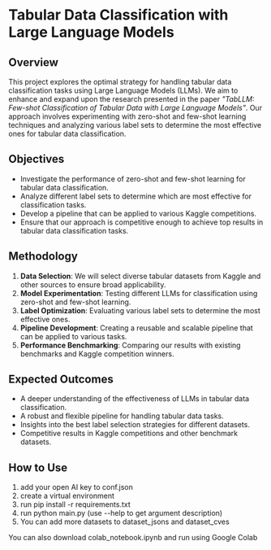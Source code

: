 # Tabular Data Classification with Large Language Models

## Overview
This project explores the optimal strategy for handling tabular data classification tasks using Large Language Models (LLMs). We aim to enhance and expand upon the research presented in the paper *"TabLLM: Few-shot Classification of Tabular Data with Large Language Models"*. Our approach involves experimenting with zero-shot and few-shot learning techniques and analyzing various label sets to determine the most effective ones for tabular data classification.

## Objectives
- Investigate the performance of zero-shot and few-shot learning for tabular data classification.
- Analyze different label sets to determine which are most effective for classification tasks.
- Develop a pipeline that can be applied to various Kaggle competitions.
- Ensure that our approach is competitive enough to achieve top results in tabular data classification tasks.

## Methodology
1. **Data Selection**: We will select diverse tabular datasets from Kaggle and other sources to ensure broad applicability.
2. **Model Experimentation**: Testing different LLMs for classification using zero-shot and few-shot learning.
3. **Label Optimization**: Evaluating various label sets to determine the most effective ones.
4. **Pipeline Development**: Creating a reusable and scalable pipeline that can be applied to various tasks.
5. **Performance Benchmarking**: Comparing our results with existing benchmarks and Kaggle competition winners.

## Expected Outcomes
- A deeper understanding of the effectiveness of LLMs in tabular data classification.
- A robust and flexible pipeline for handling tabular data tasks.
- Insights into the best label selection strategies for different datasets.
- Competitive results in Kaggle competitions and other benchmark datasets.

## How to Use

1. add your open AI key to conf.json
2. create a virtual environment 
3. run pip install -r requirements.txt
4. run python main.py (use --help to get argument description)
5. You can add more datasets to dataset_jsons and dataset_cves

You can also download colab_notebook.ipynb and run using Google Colab
